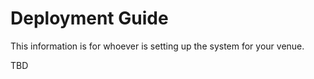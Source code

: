 # Deployment Guide

This information is for whoever is setting up the system for your venue.

TBD


